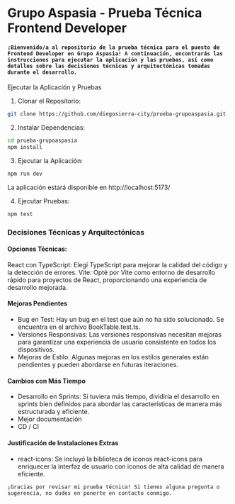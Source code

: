 # Grupo Aspasia - Prueba Técnica Frontend Developer
#### `¡Bienvenido/a al repositorio de la prueba técnica para el puesto de Frontend Developer en Grupo Aspasia! A continuación, encontrarás las instrucciones para ejecutar la aplicación y las pruebas, así como detalles sobre las decisiones técnicas y arquitectónicas tomadas durante el desarrollo.`

Ejecutar la Aplicación y Pruebas
1. Clonar el Repositorio:

```bash
git clone https://github.com/diegosierra-city/prueba-grupoaspasia.git
```
2. Instalar Dependencias:
```bash
cd prueba-grupoaspasia
npm install
```
3. Ejecutar la Aplicación:

```bash
npm run dev
```
La aplicación estará disponible en http://localhost:5173/

4. Ejecutar Pruebas:

```bash
npm test
```

### Decisiones Técnicas y Arquitectónicas
#### Opciones Técnicas:
React con TypeScript: Elegí TypeScript para mejorar la calidad del código y la detección de errores.
Vite: Opté por Vite como entorno de desarrollo rápido para proyectos de React, proporcionando una experiencia de desarrollo mejorada.

#### Mejoras Pendientes
* Bug en Test: Hay un bug en el test que aún no ha sido solucionado. Se encuentra en el archivo BookTable.test.ts.
* Versiones Responsivas: Las versiones responsivas necesitan mejoras para garantizar una experiencia de usuario consistente en todos los dispositivos.
* Mejoras de Estilo: Algunas mejoras en los estilos generales están pendientes y pueden abordarse en futuras iteraciones.
#### Cambios con Más Tiempo
* Desarrollo en Sprints: Si tuviera más tiempo, dividiría el desarrollo en sprints bien definidos para abordar las características de manera más estructurada y eficiente.
* Mejor documentación
* CD / CI
#### Justificación de Instalaciones Extras
* react-icons: Se incluyó la biblioteca de iconos react-icons para enriquecer la interfaz de usuario con iconos de alta calidad de manera eficiente.



`¡Gracias por revisar mi prueba técnica! Si tienes alguna pregunta o sugerencia, no dudes en ponerte en contacto conmigo.`